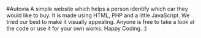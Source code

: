 #Autovia
A simple website which helps a person identify which car they would like to buy.
It is made using HTML, PHP and a little JavaScript.
We tried our best to make it visually appealing.
Anyone is free to take a look at the code or use it for your own works. 
Happy Coding. :)
